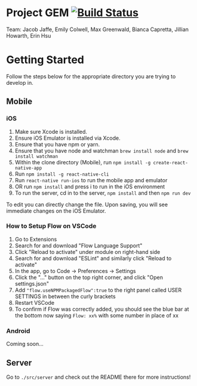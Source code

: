 # Project GEM [![Build Status](https://travis-ci.com/mgreenw/ProjectGEM.svg?token=Gqw9uK7j5g8prgyHD4xx&branch=master)](https://travis-ci.com/mgreenw/ProjectGEM)
Team: Jacob Jaffe, Emily Colwell, Max Greenwald, Bianca Capretta, Jillian Howarth, Erin Hsu

# Getting Started
Follow the steps below for the appropriate directory you are trying to develop in.

## Mobile

### iOS
1. Make sure Xcode is installed.
2. Ensure iOS Emulator is installed via Xcode.
3. Ensure that you have npm or yarn.
4. Ensure that you have node and watchman `brew install node` and `brew install watchman`
5. Within the clone directory (Mobile), run `npm install -g create-react-native-app`
6. Run `npm install -g react-native-cli`
7. Run `react-native run-ios` to run the mobile app and emulator
8. OR run `npm install` and press i to run in the iOS environment
9. To run the server, cd in to the server, `npm install` and then `npm run dev`

To edit you can directly change the file. Upon saving, you will see immediate changes on the iOS Emulator.

### How to Setup Flow on VSCode
1. Go to Extensions
2. Search for and download "Flow Language Support"
3. Click "Reload to activate" under module on right-hand side
4. Search for and download "ESLint" and similarly click "Reload to activate"
5. In the app, go to Code -> Preferences -> Settings
6. Click the "..." button on the top right corner, and click "Open settings.json"
7. Add `"flow.useNPMPackagedFlow":true` to the right panel called USER SETTINGS in between the curly brackets
8. Restart VSCode
9. To confirm if Flow was correctly added, you should see the blue bar at the bottom now saying `Flow: xx%` with some number in place of xx

### Android
Coming soon...

## Server
Go to `./src/server` and check out the README there for more instructions!
